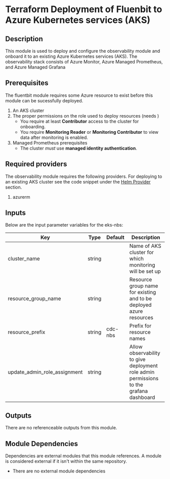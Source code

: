 # Terraform Deployment of Fluenbit to Azure Kubernetes services (AKS)

## Description

This module is used to deploy and configure the observability module and onboard it to an existing Azure Kubernetes services (AKS). The observability stack consists of Azure Monitor, Azure Managed Prometheus, and Azure Managed Grafana

## Prerequisites
The fluentbit module requires some Azure resource to exist before this module can be sucessfully deployed.
1. An AKS cluster 
2. The proper permissions on the role used to deploy resources (needs )
    - You require at least **Contributor** access to the cluster for onboarding.
    - You require **Monitoring Reader** or **Monitoring Contributor** to view data after monitoring is enabled.
3. Managed Prometheus prerequisites
    - The cluster *must* use **managed identity authentication**.
    

## Required providers
The observability module requires the following providers. For deploying to an existing AKS cluster see the code snippet under the [Helm Provider](#helm-provider) section.
1. azurerm

## Inputs

Below are the input parameter variables for the eks-nbs:

| Key | Type | Default | Description |
| -------------- | -------------- | -------------- | -------------- |
| cluster_name | string |  | Name of AKS cluster for which monitoring will be set up |
| resource_group_name | string |  | Resource group name for existing and to be deployed azure resources |
| resource_prefix | string | cdc-nbs | Prefix for resource names |
| update_admin_role_assignment | string |  | Allow observability to give deployment role admin permissions to the grafana dashboard |


## Outputs

There are no referenceable outputs from this module.

## Module Dependencies 

Dependencies are external modules that this module references. A module is considered external if it isn't within the same repository.

- There are no external module dependencies

